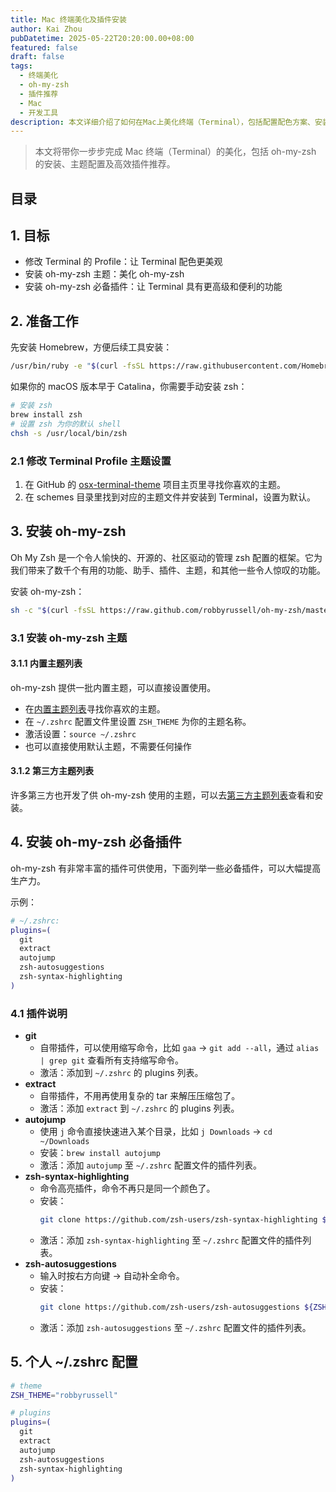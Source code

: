 ```yaml
---
title: Mac 终端美化及插件安装
author: Kai Zhou
pubDatetime: 2025-05-22T20:20:00.00+08:00
featured: false
draft: false
tags:
  - 终端美化
  - oh-my-zsh
  - 插件推荐
  - Mac
  - 开发工具
description: 本文详细介绍了如何在Mac上美化终端（Terminal），包括配置配色方案、安装和配置oh-my-zsh、主题与高效插件推荐。
---
```


> 本文将带你一步步完成 Mac 终端（Terminal）的美化，包括 oh-my-zsh 的安装、主题配置及高效插件推荐。

## 目录

## 1. 目标
- 修改 Terminal 的 Profile：让 Terminal 配色更美观
- 安装 oh-my-zsh 主题：美化 oh-my-zsh
- 安装 oh-my-zsh 必备插件：让 Terminal 具有更高级和便利的功能

## 2. 准备工作
先安装 Homebrew，方便后续工具安装：

```sh
/usr/bin/ruby -e "$(curl -fsSL https://raw.githubusercontent.com/Homebrew/install/master/install)"
```

如果你的 macOS 版本早于 Catalina，你需要手动安装 zsh：

```sh
# 安装 zsh
brew install zsh
# 设置 zsh 为你的默认 shell
chsh -s /usr/local/bin/zsh
```

### 2.1 修改 Terminal Profile 主题设置
1. 在 GitHub 的 [osx-terminal-theme](https://github.com/lysyi3m/osx-terminal-themes) 项目主页里寻找你喜欢的主题。
2. 在 schemes 目录里找到对应的主题文件并安装到 Terminal，设置为默认。

## 3. 安装 oh-my-zsh
Oh My Zsh 是一个令人愉快的、开源的、社区驱动的管理 zsh 配置的框架。它为我们带来了数千个有用的功能、助手、插件、主题，和其他一些令人惊叹的功能。

安装 oh-my-zsh：

```sh
sh -c "$(curl -fsSL https://raw.github.com/robbyrussell/oh-my-zsh/master/tools/install.sh)"
```

### 3.1 安装 oh-my-zsh 主题
#### 3.1.1 内置主题列表
oh-my-zsh 提供一批内置主题，可以直接设置使用。
- 在[内置主题列表](https://github.com/robbyrussell/oh-my-zsh/wiki/Themes)寻找你喜欢的主题。
- 在 `~/.zshrc` 配置文件里设置 `ZSH_THEME` 为你的主题名称。
- 激活设置：`source ~/.zshrc`
- 也可以直接使用默认主题，不需要任何操作

#### 3.1.2 第三方主题列表
许多第三方也开发了供 oh-my-zsh 使用的主题，可以去[第三方主题列表](https://github.com/robbyrussell/oh-my-zsh/wiki/External-themes)查看和安装。

## 4. 安装 oh-my-zsh 必备插件
oh-my-zsh 有非常丰富的插件可供使用，下面列举一些必备插件，可以大幅提高生产力。

示例：

```sh
# ~/.zshrc:
plugins=(
  git
  extract
  autojump
  zsh-autosuggestions
  zsh-syntax-highlighting
)
```

### 4.1 插件说明
- **git**
  - 自带插件，可以使用缩写命令，比如 `gaa` -> `git add --all`，通过 `alias | grep git` 查看所有支持缩写命令。
  - 激活：添加到 `~/.zshrc` 的 plugins 列表。
- **extract**
  - 自带插件，不用再使用复杂的 tar 来解压压缩包了。
  - 激活：添加 `extract` 到 `~/.zshrc` 的 plugins 列表。
- **autojump**
  - 使用 `j` 命令直接快速进入某个目录，比如 `j Downloads` -> `cd ~/Downloads`
  - 安装：`brew install autojump`
  - 激活：添加 `autojump` 至 `~/.zshrc` 配置文件的插件列表。
- **zsh-syntax-highlighting**
  - 命令高亮插件，命令不再只是同一个颜色了。
  - 安装：
    ```sh
    git clone https://github.com/zsh-users/zsh-syntax-highlighting ${ZSH_CUSTOM:-~/.oh-my-zsh/custom}/plugins/zsh-syntax-highlighting
    ```
  - 激活：添加 `zsh-syntax-highlighting` 至 `~/.zshrc` 配置文件的插件列表。
- **zsh-autosuggestions**
  - 输入时按右方向键 → 自动补全命令。
  - 安装：
    ```sh
    git clone https://github.com/zsh-users/zsh-autosuggestions ${ZSH_CUSTOM:-~/.oh-my-zsh/custom}/plugins/zsh-autosuggestions
    ```
  - 激活：添加 `zsh-autosuggestions` 至 `~/.zshrc` 配置文件的插件列表。

## 5. 个人 ~/.zshrc 配置

```sh
# theme
ZSH_THEME="robbyrussell"

# plugins
plugins=(
  git
  extract
  autojump
  zsh-autosuggestions
  zsh-syntax-highlighting
)
```

